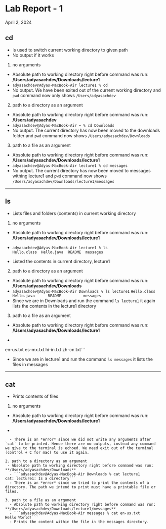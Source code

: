 # Lab Report - 1
April 2, 2024

## cd
- Is used to switch current working directory to given path
- No output if it works

1. no arguments 
  - Absolute path to working directory right before command was run: **/Users/adyasachdev/Downloads/lecture1**
  - ```adyasachdev@Adyas-MacBook-Air lecture1 % cd```
  - No output. We have been exited out of the current working directory and `pwd` command now only shows ```/Users/adyasachdev```

2. path to a directory as an argument
  - Absolute path to working directory right before command was run: **/Users/adyasachdev**
  - ```adyasachdev@Adyas-MacBook-Air ~ % cd Downloads```
  - No output. The current directory has now been moved to the downloads folder and `pwd` command now shows ```/Users/adyasachdev/Downloads```

3. path to a file as an argument
  - Absolute path to working directory right before command was run: **/Users/adyasachdev/Downloads/lecture1**
  - ```adyasachdev@Adyas-MacBook-Air lecture1 % cd messages```
  - No output. The current directory has now been moved to messages withing lecture1 and `pwd` command now shows ```/Users/adyasachdev/Downloads/lecture1/messages```
    
---

## ls
- Lists files and folders (contents) in current working directory

1. no arguments 
  - Absolute path to working directory right before command was run: **/Users/adyasachdev/Downloads/lecture1**
  -     adyasachdev@Adyas-MacBook-Air lecture1 % ls
        Hello.class  Hello.java  README  messages
  - Listed the contents in current directory, lecture1

2. path to a directory as an argument
  - Absolute path to working directory right before command was run: **/Users/adyasachdev/Downloads**
  - ```adyasachdev@Adyas-MacBook-Air Downloads % ls lecture1```
```Hello.class     Hello.java      README          messages```
  - Since we are in Downloads and run the command `ls lecture1` it again lists the contents in the lecture1 directory

3. path to a file as an argument
  - Absolute path to working directory right before command was run: **/Users/adyasachdev/Downloads/lecture1**
  - ```adyasachdev@Adyas-MacBook-Air lecture1 % ls messages
en-us.txt       es-mx.txt       hi-in.txt       zh-cn.txt```
  - Since we are in lecture1 and run the command `ls messages` it lists the files in messages

---

## cat
- Prints contents of files

1. no arguments
  - Absolute path to working directory right before command was run: **/Users/adyasachdev/Downloads/lecture1**
  - ```adyasachdev@Adyas-MacBook-Air lecture1 % cat
```
  - There is an *error* since we did not write any arguments after `cat` to be printed. Hence there are no outputs, instead any command we give to the terminal is echoed. We need exit out of the terminal (control + C for mac) to use it again. 

2. path to a directory as an argument
 - Absolute path to working directory right before command was run: **/Users/adyasachdev/Downloads**
  - ```adyasachdev@Adyas-MacBook-Air Downloads % cat lecture1
cat: lecture1: Is a directory```
  - There is an *error* since we tried to print the contents of a directory. The path we intend to print must have a printable file or files. 

3. path to a file as an argument
  - Absolute path to working directory right before command was run: **/Users/adyasachdev/Downloads/lecture1/messages**
  - ```adyasachdev@Adyas-MacBook-Air messages % cat en-us.txt
Hello World!```
  - Prints the content within the file in the messages directory.

